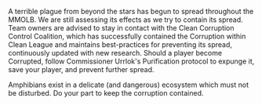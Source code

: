 A terrible plague from beyond the stars has begun to spread throughout the MMOLB. We are still assessing its effects as we try to contain its spread. Team owners are advised to stay in contact with the Clean Corruption Control Coalition, which has successfully contained the Corruption within Clean League and maintains best-practices for preventing its spread, continuously updated with new research. Should a player become Corrupted, follow Commissioner Urrlok's Purification protocol to expunge it, save your player, and prevent further spread.

Amphibians exist in a delicate (and dangerous) ecosystem which must not be disturbed. Do your part to keep the corruption contained.